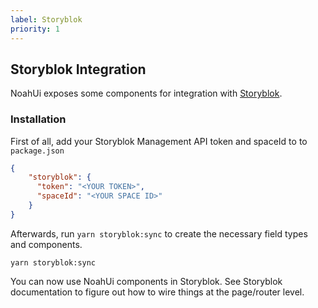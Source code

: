```yaml
---
label: Storyblok
priority: 1
---
```


## Storyblok Integration

NoahUi exposes some components for integration with [Storyblok](https://storyblok.com).

### Installation

First of all, add your Storyblok Management API token and spaceId to to `package.json`  

```json
{
    "storyblok": {
      "token": "<YOUR TOKEN>",
      "spaceId": "<YOUR SPACE ID>"
    }
}
```

Afterwards, run `yarn storyblok:sync` to create the necessary field types and components.

```
yarn storyblok:sync
```

You can now use NoahUi components in Storyblok. See Storyblok documentation to figure out how to wire things at the page/router level.


